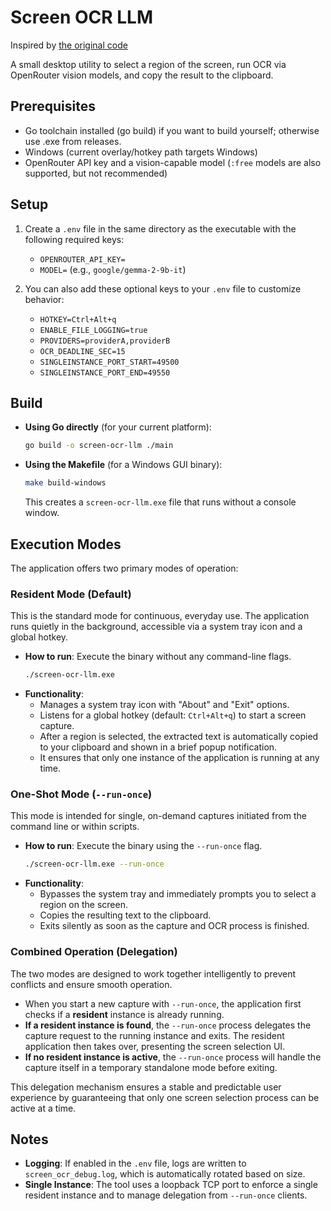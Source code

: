# Screen OCR LLM

Inspired by [the original code](https://github.com/cherjr/screen-ocr-llm)

A small desktop utility to select a region of the screen, run OCR via OpenRouter vision models, and copy the result to the clipboard.

## Prerequisites

- Go toolchain installed (go build) if you want to build yourself; otherwise use .exe from releases.
- Windows (current overlay/hotkey path targets Windows)
- OpenRouter API key and a vision-capable model (`:free` models are also supported, but not recommended)

## Setup

1.  Create a `.env` file in the same directory as the executable with the following required keys:
    - `OPENROUTER_API_KEY=`
    - `MODEL=` (e.g., `google/gemma-2-9b-it`)

2.  You can also add these optional keys to your `.env` file to customize behavior:
    - `HOTKEY=Ctrl+Alt+q`
    - `ENABLE_FILE_LOGGING=true`
    - `PROVIDERS=providerA,providerB`
    - `OCR_DEADLINE_SEC=15`
    - `SINGLEINSTANCE_PORT_START=49500`
    - `SINGLEINSTANCE_PORT_END=49550`

## Build

- **Using Go directly** (for your current platform):

  ```sh
  go build -o screen-ocr-llm ./main
  ```

- **Using the Makefile** (for a Windows GUI binary):
  ```sh
  make build-windows
  ```
  This creates a `screen-ocr-llm.exe` file that runs without a console window.

## Execution Modes

The application offers two primary modes of operation:

### Resident Mode (Default)

This is the standard mode for continuous, everyday use. The application runs quietly in the background, accessible via a system tray icon and a global hotkey.

- **How to run**: Execute the binary without any command-line flags.
  ```sh
  ./screen-ocr-llm.exe
  ```
- **Functionality**:
  - Manages a system tray icon with "About" and "Exit" options.
  - Listens for a global hotkey (default: `Ctrl+Alt+q`) to start a screen capture.
  - After a region is selected, the extracted text is automatically copied to your clipboard and shown in a brief popup notification.
  - It ensures that only one instance of the application is running at any time.

### One-Shot Mode (`--run-once`)

This mode is intended for single, on-demand captures initiated from the command line or within scripts.

- **How to run**: Execute the binary using the `--run-once` flag.
  ```sh
  ./screen-ocr-llm.exe --run-once
  ```
- **Functionality**:
  - Bypasses the system tray and immediately prompts you to select a region on the screen.
  - Copies the resulting text to the clipboard.
  - Exits silently as soon as the capture and OCR process is finished.

### Combined Operation (Delegation)

The two modes are designed to work together intelligently to prevent conflicts and ensure smooth operation.

- When you start a new capture with `--run-once`, the application first checks if a **resident** instance is already running.
- **If a resident instance is found**, the `--run-once` process delegates the capture request to the running instance and exits. The resident application then takes over, presenting the screen selection UI.
- **If no resident instance is active**, the `--run-once` process will handle the capture itself in a temporary standalone mode before exiting.

This delegation mechanism ensures a stable and predictable user experience by guaranteeing that only one screen selection process can be active at a time.

## Notes

- **Logging**: If enabled in the `.env` file, logs are written to `screen_ocr_debug.log`, which is automatically rotated based on size.
- **Single Instance**: The tool uses a loopback TCP port to enforce a single resident instance and to manage delegation from `--run-once` clients.
